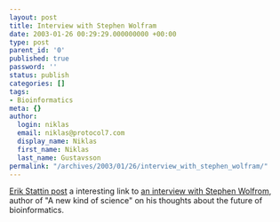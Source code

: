 ```yaml
---
layout: post
title: Interview with Stephen Wolfram
date: 2003-01-26 00:29:29.000000000 +00:00
type: post
parent_id: '0'
published: true
password: ''
status: publish
categories: []
tags:
- Bioinformatics
meta: {}
author:
  login: niklas
  email: niklas@protocol7.com
  display_name: Niklas
  first_name: Niklas
  last_name: Gustavsson
permalink: "/archives/2003/01/26/interview_with_stephen_wolfram/"
---
```

[Erik Stattin post](http://mymarkup.net/blog/archives/000831.html#000831) a interesting link to [an interview with Stephen Wolfrom](http://www.oreillynet.com/pub/a/oreilly/bio/news/wolfram_0120.html), author of "A new kind of science" on his thoughts about the future of bioinformatics.

